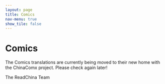 ```yaml
---
layout: page
title: Comics
nav-menu: true
show_tile: false
---
```


# Comics

<!-- Content -->


The Comics translations are currently being moved to their new home with the ChinaComx project. Please check again later!

The ReadChina Team